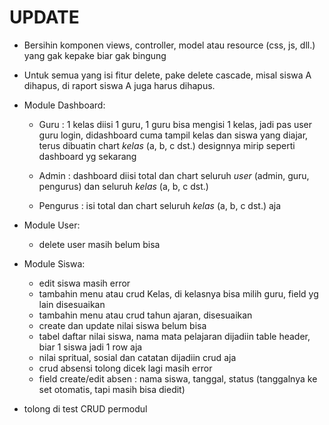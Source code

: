 # UPDATE

* Bersihin komponen views, controller, model atau resource (css, js, dll.) yang gak kepake biar gak bingung

* Untuk semua yang isi fitur delete, pake delete cascade, misal siswa A dihapus, di raport siswa A juga harus dihapus.

* Module Dashboard:
    - Guru : 1 kelas diisi 1 guru, 1 guru bisa mengisi 1 kelas, jadi pas user guru login, didashboard cuma tampil kelas dan siswa yang diajar, terus dibuatin chart _kelas_ (a, b, c dst.) designnya mirip seperti dashboard yg sekarang

    - Admin : dashboard diisi total dan chart seluruh _user_ (admin, guru, pengurus) dan seluruh _kelas_ (a, b, c dst.)

    - Pengurus : isi total dan chart seluruh _kelas_ (a, b, c dst.) aja

* Module User:
    - delete user masih belum bisa

* Module Siswa:
    - edit siswa masih error
    - tambahin menu atau crud Kelas, di kelasnya bisa milih guru, field yg lain disesuaikan
    - tambahin menu atau crud tahun ajaran, disesuaikan
    - create dan update nilai siswa belum bisa
    - tabel daftar nilai siswa, nama mata pelajaran dijadiin table header, biar 1 siswa jadi 1 row aja
    - nilai spritual, sosial dan catatan dijadiin crud aja 
    - crud absensi tolong dicek lagi masih error
    - field create/edit absen : nama siswa, tanggal, status (tanggalnya ke set otomatis, tapi masih bisa diedit)

*  tolong di test CRUD permodul